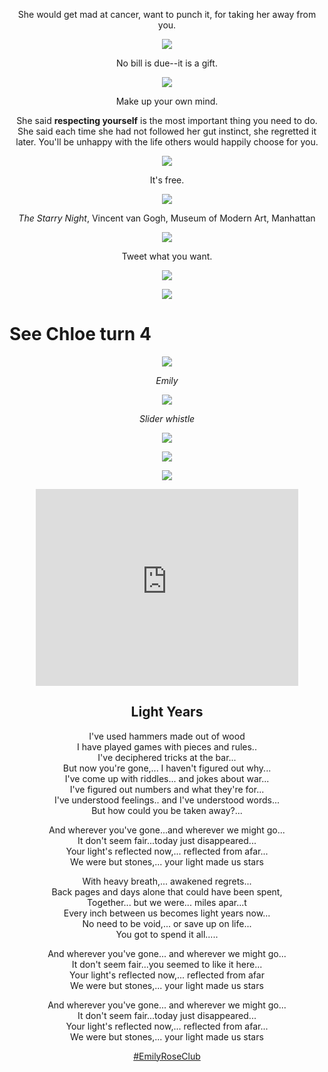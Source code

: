 <center>

She would get mad at cancer, want to punch it, for taking her away from you.

![](img/she_thumb.gif)

No bill is due--it is a gift.

![](img/hayall.jpg)

Make up your own mind.

She said <strong>respecting yourself</strong> is the most important thing you need to do.
She said each time she had not followed her gut instinct, she regretted it later.
You'll be unhappy with the life others would happily choose for you.

![](img/fashionkiss.gif)

It's free.

![](img/ssn.jpg)

*The Starry Night*, Vincent van Gogh, Museum of Modern Art, Manhattan

![](img/kvv.gif)

Tweet what you want.

![](img/ckckck.gif)

![](img/queens.jpg)

</center>

# See Chloe turn 4

<center>

![](img/mombd.jpg)

*Emily*

![](img/whistlebd.jpg)

*Slider whistle*

![](img/pinbd.jpg)

![](img/mstk.gif)

![](img/ridinby.gif)

<iframe width="420" height="315" src="https://www.youtube.com/embed/eQfQMGFdAGc" frameborder="0" allowfullscreen></iframe>

## Light Years

I've used hammers made out of wood  
I have played games with pieces and rules..  
I've deciphered tricks at the bar...  
But now you're gone,... I haven't figured out why...  
I've come up with riddles... and jokes about war...  
I've figured out numbers and what they're for...  
I've understood feelings.. and I've understood words...  
But how could you be taken away?...  

And wherever you've gone...and wherever we might go...  
It don't seem fair...today just disappeared...  
Your light's reflected now,... reflected from afar...  
We were but stones,... your light made us stars  

With heavy breath,... awakened regrets...  
Back pages and days alone that could have been spent,  
Together... but we were... miles apar...t  
Every inch between us becomes light years now...  
No need to be void,... or save up on life...  
You got to spend it all.....  

And wherever you've gone... and wherever we might go...  
It don't seem fair...you seemed to like it here...  
Your light's reflected now,... reflected from afar  
We were but stones,... your light made us stars  

And wherever you've gone... and wherever we might go...  
It don't seem fair...today just disappeared...  
Your light's reflected now,... reflected from afar...  
We were but stones,... your light made us stars

[#EmilyRoseClub](bl.html)

</center>
